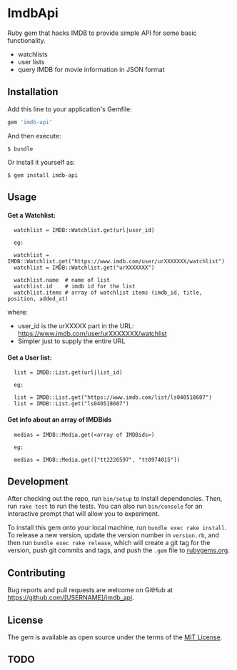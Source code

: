 # ImdbApi

Ruby gem that hacks IMDB to provide simple API for some basic functionality.
* watchlists
* user lists
* query IMDB for movie information in JSON format

## Installation

Add this line to your application's Gemfile:

```ruby
gem 'imdb-api'
```

And then execute:

    $ bundle

Or install it yourself as:

    $ gem install imdb-api

## Usage

#### Get a Watchlist:

```
  watchlist = IMDB::Watchlist.get(url|user_id)

  eg:

  watchlist = IMDB::Watchlist.get("https://www.imdb.com/user/urXXXXXXX/watchlist")
  watchlist = IMDB::Watchlist.get("urXXXXXXX")

  watchlist.name  # name of list
  watchlist.id    # imdb id for the list
  watchlist.items # array of watchlist items (imdb_id, title, position, added_at)
```

where:
* user_id is the urXXXXX part in the URL:  https://www.imdb.com/user/urXXXXXXX/watchlist
* Simpler just to supply the entire URL


#### Get a User list:

```
  list = IMDB::List.get(url|list_id)

  eg:

  list = IMDB::List.get("https://www.imdb.com/list/ls040518607")
  list = IMDB::List.get("ls040518607")
```

#### Get info about an array of IMDBids

```
  medias = IMDB::Media.get(<array of IMDBids>)

  eg:

  medias = IMDB::Media.get(["tt2226597", "tt0974015"])
```

## Development

After checking out the repo, run `bin/setup` to install dependencies. Then, run `rake test` to run the tests. You can also run `bin/console` for an interactive prompt that will allow you to experiment.

To install this gem onto your local machine, run `bundle exec rake install`. To release a new version, update the version number in `version.rb`, and then run `bundle exec rake release`, which will create a git tag for the version, push git commits and tags, and push the `.gem` file to [rubygems.org](https://rubygems.org).

## Contributing

Bug reports and pull requests are welcome on GitHub at https://github.com/[USERNAME]/imdb_api.

## License

The gem is available as open source under the terms of the [MIT License](https://opensource.org/licenses/MIT).

## TODO

